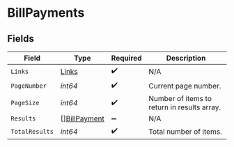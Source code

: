 # BillPayments


## Fields

| Field                                               | Type                                                | Required                                            | Description                                         |
| --------------------------------------------------- | --------------------------------------------------- | --------------------------------------------------- | --------------------------------------------------- |
| `Links`                                             | [Links](../../models/shared/links.md)               | :heavy_check_mark:                                  | N/A                                                 |
| `PageNumber`                                        | *int64*                                             | :heavy_check_mark:                                  | Current page number.                                |
| `PageSize`                                          | *int64*                                             | :heavy_check_mark:                                  | Number of items to return in results array.         |
| `Results`                                           | [][BillPayment](../../models/shared/billpayment.md) | :heavy_minus_sign:                                  | N/A                                                 |
| `TotalResults`                                      | *int64*                                             | :heavy_check_mark:                                  | Total number of items.                              |